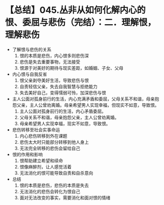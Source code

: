 # 【总结】045.丛非从如何化解内心的恨、委屈与悲伤（完结）：二．理解恨，理解悲伤

-   了解恨与悲伤的关系
    1.  恨的本质是悲伤，内心恨多则悲伤深
    2.  悲伤是失去重要事物，无法接受
    3.  恨源于对美好的期待与现实差距，如婚姻、子女、父母
-   内心恨与自我反省
    1.  恨父亲剥夺美好生活，导致悲伤与恨
    2.  自责轻信父亲，失去自我智慧与拒绝能力
    3.  失去美好自己，变得懦弱可怜，加深悲伤与恨
-   主人公面对孤身前行的生活，内心充满矛盾和委屈，父母关系不和谐，母亲抱怨父亲，主人公曾劝离婚。母亲希望男人实现幸福，但现实不如意，导致恨。
    1.  主人公面对孤身前行的生活，内心矛盾委屈。
    2.  父母关系不和谐，母亲抱怨父亲，主人公曾劝离婚。
    3.  母亲希望男人实现幸福，现实不如意，导致恨。
-   悲伤转移至社会实事命运
    1.  内心悲伤转移到外在课题
    2.  悲伤太大时只能部分转移到他人身上
    3.  无法完全转移的悲伤会留给自己
-   恨的作用和影响
    1.  恨帮助建立希望和续命
    2.  恨像麻醉剂，让人感觉活着
    3.  无法消化的恨可能导致自责和自杀意向
-   总结
    1.  恨的本质是悲伤，悲伤的本质是失去
    2.  无法消化的悲伤会转化为恨自己
    3.  面对无法改变的事实，需要消化和面对恨的情绪